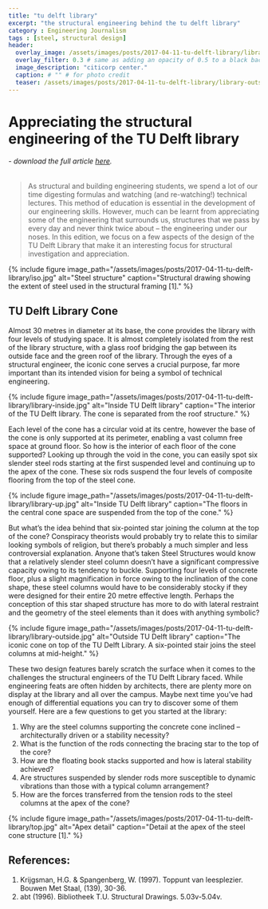 ```yaml
---
title: "tu delft library"
excerpt: "the structural engineering behind the tu delft library"
category : Engineering Journalism
tags : [steel, structural design]
header:
  overlay_image: /assets/images/posts/2017-04-11-tu-delft-library/library-outside.JPG
  overlay_filter: 0.3 # same as adding an opacity of 0.5 to a black background
  image_description: "citicorp center."
  caption: # "" # for photo credit
  teaser: /assets/images/posts/2017-04-11-tu-delft-library/library-outside.JPG
---
```


# Appreciating the structural engineering of the TU Delft library

###### - *download the full article [here](/assets/images/posts/2017-04-11-tu-delft-library/uprofiel-library.pdf).*

>As structural and building engineering students, we spend a lot of our time digesting formulas and watching (and re-watching!) technical lectures. This method of education is essential in the development of our engineering skills. However, much can be learnt from appreciating some of the engineering that surrounds us, structures that we pass by every day and never think twice about – the engineering under our noses. In this edition, we focus on a few aspects of the design of the TU Delft Library that make it an interesting focus for structural investigation and appreciation.

{% include figure image_path="/assets/images/posts/2017-04-11-tu-delft-library/iso.jpg" alt="Steel structure" caption="Structural drawing showing the extent of steel used in the structural framing [1]." %}

## TU Delft Library Cone
Almost 30 metres in diameter at its base, the cone provides the library with four levels of studying space. It is almost completely isolated from the rest of the library structure, with a glass roof bridging the gap between its outside face and the green roof of the library. Through the eyes of a structural engineer, the iconic cone serves a crucial purpose, far more important than its intended vision for being a symbol of technical engineering.

{% include figure image_path="/assets/images/posts/2017-04-11-tu-delft-library/library-inside.jpg" alt="Inside TU Delft library" caption="The interior of the TU Delft library. The cone is separated from the roof structure." %}

Each level of the cone has a circular void at its centre, however the base of the cone is only supported at its perimeter, enabling a vast column free space at ground floor. So how is the interior of each floor of the cone supported? Looking up through the void in the cone, you can easily spot six slender steel rods starting at the first suspended level and continuing up to the apex of the cone. These six rods suspend the four levels of composite flooring from the top of the steel cone.

{% include figure image_path="/assets/images/posts/2017-04-11-tu-delft-library/library-up.jpg" alt="Inside TU Delft library" caption="The floors in the central cone space are suspended from the top of the cone." %}

But what’s the idea behind that six-pointed star joining the column at the top of the cone? Conspiracy theorists would probably try to relate this to similar looking symbols of religion, but there’s probably a much simpler and less controversial explanation. Anyone that’s taken Steel Structures would know that a relatively slender steel column doesn’t have a significant compressive capacity owing to its tendency to buckle. Supporting four levels of concrete floor, plus a slight magnification in force owing to the inclination of the cone shape, these steel columns would have to be considerably stocky if they were designed for their entire 20 metre effective length. Perhaps the conception of this star shaped structure has more to do with lateral restraint and the geometry of the steel elements than it does with anything symbolic?

{% include figure image_path="/assets/images/posts/2017-04-11-tu-delft-library/library-outside.jpg" alt="Outside TU Delft library" caption="The iconic cone on top of the TU Delft Library. A six-pointed stair joins the steel columns at mid-height." %}

These two design features barely scratch the surface when it comes to the challenges the structural engineers of the TU Delft Library faced. While engineering feats are often hidden by architects, there are plenty more on display at the library and all over the campus. Maybe next time you’ve had enough of differential equations you can try to discover some of them yourself. Here are a few questions to get you started at the library:

1.	Why are the steel columns supporting the concrete cone inclined – architecturally driven or a stability necessity?
2.	What is the function of the rods connecting the bracing star to the top of the core?
3.	How are the floating book stacks supported and how is lateral stability achieved?
4.	Are structures suspended by slender rods more susceptible to dynamic vibrations than those with a typical column arrangement?
5.	How are the forces transferred from the tension rods to the steel columns at the apex of the cone?

{% include figure image_path="/assets/images/posts/2017-04-11-tu-delft-library/top.jpg" alt="Apex detail" caption="Detail at the apex of the steel cone structure [1]." %}

## References:
1. Krijgsman, H.G. & Spangenberg, W. (1997). Toppunt van leesplezier. Bouwen Met Staal, (139), 30-36.
2. abt (1996). Bibliotheek T.U. Structural Drawings. 5.03v-5.04v.
